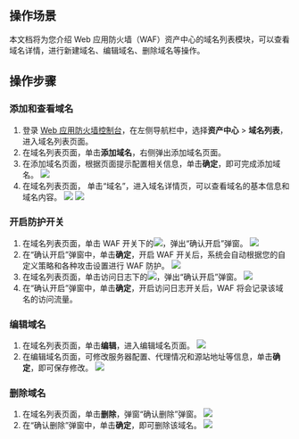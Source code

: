 ## 操作场景
本文档将为您介绍 Web 应用防火墙（WAF）资产中心的域名列表模块，可以查看域名详情，进行新建域名、编辑域名、删除域名等操作。

## 操作步骤
### 添加和查看域名
1. 登录 [Web 应用防火墙控制台](https://console.cloud.tencent.com/guanjia/tea-overview)，在左侧导航栏中，选择**资产中心** > **域名列表**，进入域名列表页面。
2. 在域名列表页面，单击**添加域名**，右侧弹出添加域名页面。
3. 在添加域名页面，根据页面提示配置相关信息，单击**确定**，即可完成添加域名。
![](https://main.qcloudimg.com/raw/74730deae3236558d7ca94bfc8aa95f3.png)
4. 在域名列表页面， 单击“域名”，进入域名详情页，可以查看域名的基本信息和域名内容。
![](https://qcloudimg.tencent-cloud.cn/raw/aae73d6ca3102b5c78e11ecb7ff0bf94.png)
![](https://main.qcloudimg.com/raw/f7e89fb44bdf8a41781decf375791d7c.png)

### 开启防护开关
1. 在域名列表页面，单击 WAF 开关下的![](https://main.qcloudimg.com/raw/94b83aa30f6475b240f0fd3ecfd970ea.png)，弹出“确认开启”弹窗。
![](https://qcloudimg.tencent-cloud.cn/raw/86f65382fd6c8055db7a29610fae3f80.png)
2. 在“确认开启”弹窗中，单击**确定**，开启 WAF 开关后，系统会自动根据您的自定义策略和各种攻击设置进行 WAF 防护。
![](https://qcloudimg.tencent-cloud.cn/raw/aa30f667c9ea60bc6fd202ff19f0fe04.png)
3. 在域名列表页面，单击访问日志下的![](https://main.qcloudimg.com/raw/94b83aa30f6475b240f0fd3ecfd970ea.png)，弹出“确认开启”弹窗。
![](https://qcloudimg.tencent-cloud.cn/raw/591b7f6ddfea35446441128cb7140445.png)
4. 在“确认开启”弹窗中，单击**确定**，开启访问日志开关后，WAF 将会记录该域名的访问流量。



### 编辑域名
1. 在域名列表页面，单击**编辑**，进入编辑域名页面。
![](https://qcloudimg.tencent-cloud.cn/raw/555e770e9101da63ab23692e9f58640f.png)
2. 在编辑域名页面，可修改服务器配置、代理情况和源站地址等信息，单击**确定**，即可保存修改。
![](https://main.qcloudimg.com/raw/5647270342af5f143a72965de24c55c4.png)

### 删除域名
1. 在域名列表页面，单击**删除**，弹窗“确认删除”弹窗。
![](https://qcloudimg.tencent-cloud.cn/raw/f1c084b0da9b0365f8196895897df8ec.png)
2. 在“确认删除”弹窗中，单击**确定**，即可删除该域名。
![](https://main.qcloudimg.com/raw/3162b2369f9a92c6abae984a17ba4ecd.png)
